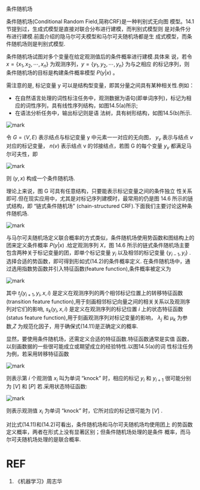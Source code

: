 
条件随机场



条件随机场(Conditional Random Field,简称CRF)是一种判别式无向图 模型。14.1节提到过，生成式模型是直接对联合分布进行建模，而判别式模型则 是对条件分布进行建模.前面介绍的隐马尔可夫模型和马尔可夫随机场都是生 成式模型，而条件随机场则是判别式模型.

条件随机场试图对多个变量在给定观测值后的条件概率进行建模.具体来 说，若令 $x=\{x_1,x_2,\cdots,x_n\}$ 为观测序列，$y=\{y_1,y_2,\cdots ,y_n\}$ 为与之相应 的标记序列，则条件随机场的目标是构建条件概率模型 $P(y|x)$ 。

需注意的是, 标记变量 y 可以是结构型变量，即其分量之间具有某种相关性.例如：

- 在自然语言处理的词性标注任务中，观测数据为语句(即单词序列)，标记为相应的词性序列，具有线性序列结构，如图14.5(a)所示;
- 在语法分析任务中，输出标记则是语 法树，具有树形结构，如图14.5(b)所示.

![mark](http://pacdb2bfr.bkt.clouddn.com/blog/image/180701/l036b3bC6d.png?imageslim)



令 $G=\langle V,E\rangle$ 表示结点与标记变量 y 中元素一一对应的无向图， $y_v$ 表示与结点 $v$ 对应的标记变量， $n(v)$ 表示结点 v 的邻接结点，若图 G 的每个变量 $y_v$ 都满足马尔可夫性，即

![mark](http://pacdb2bfr.bkt.clouddn.com/blog/image/180701/ha11Aga73H.png?imageslim)

则 $(y,x)$ 构成一个条件随机场.

理论上来说，图 G 可具有任意结构，只要能表示标记变量之间的条件独立 性关系即可.但在现实应用中，尤其是对标记序列建模时，最常用的仍是图 14.6 所示的链式结构，即 “链式条件随机场” (chain-structured CRF).下面我们主要讨论这种条件随机场.

![mark](http://pacdb2bfr.bkt.clouddn.com/blog/image/180701/FFJ6bGH85e.png?imageslim)

与马尔可夫随机场定义联合概率的方式类似，条件随机场使用势函数和图结构上的团来定义条件概率 $P(y|x)$ .给定观测序列 $X$，图 14.6 所示的链式条件随机场主要包含两种关于标记变量的团，即单个标记变量 $y_i$ 以及相邻的标记变量 $\{y_{i-1},y_i\}$ .选择合适的势函数，即可得到形如式(14.2)的条件概率定义. 在条件随机场中，通过选用指数势函数并引入特征函数(feature function),条件概率被定义为

![mark](http://pacdb2bfr.bkt.clouddn.com/blog/image/180701/1K9maeLL2E.png?imageslim)

其中 $t_j(y_{i+1},y_i,x,i)$ 是定义在观测序列的两个相邻标记位置上的转移特征函数(transition feature function),用于刻画相邻标记向量之间的相关关系以及观测序列对它们的影响, $s_k(y_i,x,i)$ 是定义在观测序列的标记位置 $i$ 上的状态特征函数(status feature function),用于刻画观测序列对标记变量的影响， $\lambda_j$ 和 $\mu_k$ 为参数,$Z$ 为规范化因子，用于确保式(14.11)是正确定义的概率.

显然，要使用条件随机场，还需定义合适的特征函数.特征函数通常是实值 函数，以刻画数据的一些很可能成立或期望成立的经验特性.以图14.5(a)的词 性标注任务为例，若采用转移特征函数

![mark](http://pacdb2bfr.bkt.clouddn.com/blog/image/180701/IddLjfhibG.png?imageslim)


则表示第 $i$ 个观测值 $x_i$ 叫为单词 “knock” 时，相应的标记 $y_i$ 和 $y_{i+1}$ 很可能分别为 $[V]$ 和 $[P]$ 若.采用状态特征函数:

![mark](http://pacdb2bfr.bkt.clouddn.com/blog/image/180701/HmKk21lF8a.png?imageslim)


则表示观测值 $x_i$ 为单词 “knock” 时，它所对应的标记很可能为 $[V]$ .

对比式(14.11)和(14.2)可看出，条件随机场和马尔可夫随机场均使用团上 的势函数定义概率，两者在形式上没有显著区别；但条件随机场处理的是条件 概率，而马尔可夫随机场处理的是联合概率.





# REF
1. 《机器学习》周志华
